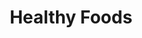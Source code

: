 ---
title: "Healthy Foods"
service_content: "Even the all-powerful Pointing has no control about the blind texts it is an almost unorthographic."
icon_css_class: "flaticon-diet"
type: "service"
---